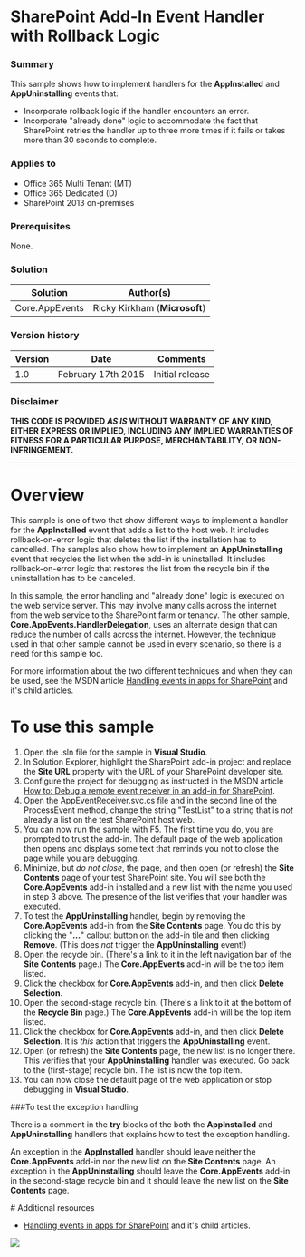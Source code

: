 # SharePoint Add-In Event Handler with Rollback Logic #

### Summary ###
This sample shows how to implement handlers for the **AppInstalled** and **AppUninstalling** events that:
- Incorporate rollback logic if the handler encounters an error.
- Incorporate "already done" logic to accommodate the fact that SharePoint retries the handler up to three more times if it fails or takes more than 30 seconds to complete.


### Applies to ###
-  Office 365 Multi Tenant (MT)
-  Office 365 Dedicated (D)
-  SharePoint 2013 on-premises

### Prerequisites ###
None.

### Solution ###
Solution | Author(s)
---------|----------
Core.AppEvents | Ricky Kirkham (**Microsoft**)

### Version history ###
Version  | Date | Comments
---------| -----| --------
1.0  | February 17th 2015 | Initial release

### Disclaimer ###
**THIS CODE IS PROVIDED *AS IS* WITHOUT WARRANTY OF ANY KIND, EITHER EXPRESS OR IMPLIED, INCLUDING ANY IMPLIED WARRANTIES OF FITNESS FOR A PARTICULAR PURPOSE, MERCHANTABILITY, OR NON-INFRINGEMENT.**

----------

# Overview #
This sample is one of two that show different ways to implement a handler for the **AppInstalled** event that adds a list to the host web. It includes rollback-on-error logic that deletes the list if the installation has to cancelled. The samples also show how to implement an **AppUninstalling** event that recycles the list when the add-in is uninstalled. It includes rollback-on-error logic that restores the list from the recycle bin if the uninstallation has to be canceled.

In this sample, the error handling and "already done" logic is executed on the web service server. This may involve many calls across the internet from the web service to the SharePoint farm or tenancy. The other sample, **Core.AppEvents.HandlerDelegation**, uses an alternate design that can reduce the number of calls across the internet. However, the technique used in that other sample cannot be used in every scenario, so there is a need for this sample too.

For more information about the two different techniques and when they can be used, see the MSDN article [Handling events in apps for SharePoint](https://msdn.microsoft.com/en-us/library/office/jj220048.aspx) and it's child articles. 

# To use this sample #
1. Open the .sln file for the sample in **Visual Studio**.
2. In Solution Explorer, highlight the SharePoint add-in project and replace the **Site URL** property with the URL of your SharePoint developer site.
3. Configure the project for debugging as instructed in the MSDN article [How to: Debug a remote event receiver in an add-in for SharePoint](https://msdn.microsoft.com/EN-US/library/office/dn275975.aspx).
3. Open the AppEventReceiver.svc.cs file and in the second line of the ProcessEvent method, change the string "TestList" to a string that is *not* already a list on the test SharePoint host web.
4. You can now run the sample with F5. The first time you do, you are prompted to trust the add-in. The default page of the web application then opens and displays some text that reminds you not to close the page while you are debugging.
5. Minimize, but *do not close*, the page, and then open (or refresh) the **Site Contents** page of your test SharePoint site. You will see both the **Core.AppEvents** add-in installed and a new list with the name you used in step 3 above. The presence of the list verifies that your handler was executed.
6. To test the **AppUninstalling** handler, begin by removing the **Core.AppEvents** add-in from the **Site Contents** page. You do this by clicking the "**...**" callout button on the add-in tile and then clicking **Remove**. (This does *not* trigger the **AppUninstalling** event!)
7. Open the recycle bin. (There's a link to it in the left navigation bar of the **Site Contents** page.) The **Core.AppEvents** add-in will be the top item listed. 
8. Click the checkbox for **Core.AppEvents** add-in, and then click **Delete Selection**.
9. Open the second-stage recycle bin. (There's a link to it at the bottom of the **Recycle Bin** page.) The **Core.AppEvents** add-in will be the top item listed. 
10. Click the checkbox for **Core.AppEvents** add-in, and then click **Delete Selection**. It is *this* action that triggers the **AppUninstalling** event.
11. Open (or refresh) the **Site Contents** page, the new list is no longer there. This verifies that your **AppUninstalling** handler was executed. Go back to the (first-stage) recycle bin. The list is now the top item. 
12. You can now close the default page of the web application or stop debugging in **Visual Studio**.

###To test the exception handling

There is a comment in the **try** blocks of the both the **AppInstalled** and **AppUninstalling** handlers that explains how to test the exception handling. 

An exception in the **AppInstalled** handler should leave neither the **Core.AppEvents** add-in nor the new list on the **Site Contents** page. An exception in the **AppUninstalling** should leave the **Core.AppEvents** add-in in the second-stage recycle bin and it should leave the new list on the **Site Contents** page.

<a name="resources"/>
# Additional resources

* [Handling events in apps for SharePoint](https://msdn.microsoft.com/en-us/library/office/jj220048.aspx) and it's child articles.


<img src="https://telemetry.sharepointpnp.com/pnp/samples/Core.AppEvents" />